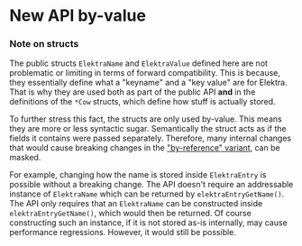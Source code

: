# New API by-value

### Note on structs

The public structs `ElektraName` and `ElektraValue` defined here are not problematic or limiting in terms of forward compatibility.
This is because, they essentially define what a "keyname" and a "key value" are for Elektra.
That is why they are used both as part of the public API **and** in the definitions of the `*Cow` structs, which define how stuff is actually stored.

To further stress this fact, the structs are only used by-value.
This means they are more or less syntactic sugar.
Semantically the struct acts as if the fields it contains were passed separately.
Therefore, many internal changes that would cause breaking changes in the ["by-reference" variant](../byref/README.md), can be masked.

For example, changing how the name is stored inside `ElektraEntry` is possible without a breaking change.
The API doesn't require an addressable instance of `ElektraName` which can be returned by `elektraEntryGetName()`.
The API only requires that an `ElektraName` can be constructed inside `elektraEntryGetName()`, which would then be returned.
Of course constructing such an instance, if it is not stored as-is internally, may cause performance regressions.
However, it would still be possible.
